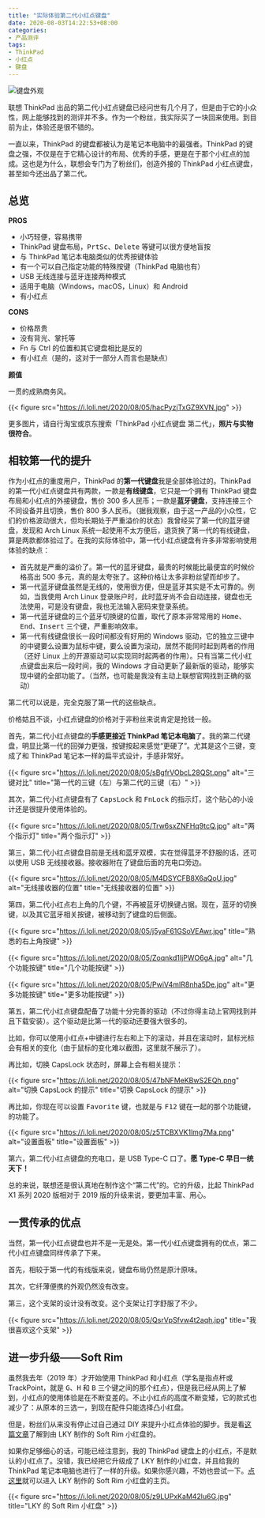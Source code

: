 ```yaml
---
title: "实际体验第二代小红点键盘"
date: 2020-08-03T14:22:53+08:00
categories:
- 产品测评
tags:
- ThinkPad
- 小红点
- 键盘
---
```


![键盘外观](https://i.loli.net/2020/08/05/Tp9XjFWQOEUf7IJ.jpg)

联想 ThinkPad 出品的第二代小红点键盘已经问世有几个月了，但是由于它的小众性，网上能够找到的测评并不多。作为一个粉丝，我实际买了一块回来使用。到目前为止，体验还是很不错的。

<!--more-->

一直以来，ThinkPad 的键盘都被认为是笔记本电脑中的最强者。ThinkPad 的键盘之强，不仅是在于它精心设计的布局、优秀的手感，更是在于那个小红点的加成。这也是为什么，联想会专门为了粉丝们，创造外接的 ThinkPad 小红点键盘，甚至如今还出品了第二代。

## 总览

**PROS**

- 小巧轻便，容易携带
- ThinkPad 键盘布局，<kbd>PrtSc</kbd>、<kbd>Delete</kbd> 等键可以很方便地盲按
- 与 ThinkPad 笔记本电脑类似的优秀按键体验
- 有一个可以自己指定功能的特殊按键（ThinkPad 电脑也有）
- USB 无线连接与蓝牙连接两种模式
- 适用于电脑（Windows，macOS，Linux）和 Android
- 有小红点

**CONS**

- 价格昂贵
- 没有背光、掌托等
- Fn 与 Ctrl 的位置和其它键盘相比是反的
- 有小红点（是的，这对于一部分人而言也是缺点）

**颜值**

一贯的成熟商务风。

{{< figure src="https://i.loli.net/2020/08/05/hacPyzjTxGZ9XVN.jpg" >}}

更多图片，请自行淘宝或京东搜索「ThinkPad 小红点键盘 第二代」，**照片与实物很符合**。

## 相较第一代的提升

作为小红点的重度用户，ThinkPad 的**第一代键盘**我是全部体验过的。ThinkPad 的第一代小红点键盘共有两款，一款是**有线键盘**，它只是一个拥有 ThinkPad 键盘布局和小红点的外接键盘，售价 300 多人民币；一款是**蓝牙键盘**，支持连接三个不同设备并且切换，售价 800 多人民币。（据我观察，由于这一产品的小众性，它们的价格波动很大，但均长期处于严重溢价的状态）我曾经买了第一代的蓝牙键盘，发现和 Arch Linux 系统一起使用不太方便后，退货换了第一代的有线键盘，算是两款都体验过了。在我的实际体验中，第一代小红点键盘有许多非常影响使用体验的缺点：

- 首先就是严重的溢价了。第一代的蓝牙键盘，最贵的时候能比最便宜的时候价格高出 500 多元，真的是太夸张了。这种价格让太多非粉丝望而却步了。
- 第一代蓝牙键盘虽然是无线的，使用很方便，但是蓝牙其实是不太可靠的。例如，当我使用 Arch Linux 登录账户时，此时蓝牙尚不会自动连接，键盘也无法使用，可是没有键盘，我也无法输入密码来登录系统。
- 第一代蓝牙键盘的三个蓝牙切换键的位置，取代了原本非常常用的 <kbd>Home</kbd>、<kbd>End</kbd>、<kbd>Insert</kbd> 三个键，严重影响效率。
- 第一代有线键盘很长一段时间都没有好用的 Windows 驱动，它的独立三键中的中键要么设置为鼠标中键，要么设置为滚动，居然不能同时起到两者的作用（还好 Linux 上的开源驱动可以实现同时起两者的作用）。只有当第二代小红点键盘出来后一段时间，我的 Windows 才自动更新了最新版的驱动，能够实现中键的全部功能了。（当然，也可能是我没有主动上联想官网找到正确的驱动）

第二代可以说是，完全克服了第一代的这些缺点。

价格姑且不谈，小红点键盘的价格对于非粉丝来说肯定是抢钱一般。

首先，第二代小红点键盘的**手感更接近 ThinkPad 笔记本电脑**了。我的第二代键盘，明显比第一代的回弹力更强，按键按起来感觉“更硬了”。尤其是这个三键，变成了和 ThinkPad 笔记本一样的扁平式设计，手感非常好。

{{< figure src="https://i.loli.net/2020/08/05/sBgfrVObcL28QSt.png" alt="三键对比" title="第一代的三键（左）与第二代的三键（右）" >}}

其次，第二代小红点键盘有了 <kbd>CapsLock</kbd> 和 <kbd>FnLock</kbd> 的指示灯，这个贴心的小设计还是很提升使用体验的。

{{< figure src="https://i.loli.net/2020/08/05/Trw6sxZNFHq9tcQ.jpg" alt="两个指示灯" title="两个指示灯" >}}

第三，第二代小红点键盘目前是无线和蓝牙双模，实在觉得蓝牙不舒服的话，还可以使用 USB 无线接收器。接收器附在了键盘后面的充电口旁边。

{{< figure src="https://i.loli.net/2020/08/05/M4DSYCFB8X6aQoU.jpg" alt="无线接收器的位置" title="无线接收器的位置" >}}

第四，第二代小红点右上角的几个键，不再被蓝牙切换键占据。现在，蓝牙的切换键，以及其它蓝牙相关按键，被移动到了键盘的后侧面。

{{< figure src="https://i.loli.net/2020/08/05/j5yaF61GSoVEAwr.jpg" title="熟悉的右上角按键" >}}

{{< figure src="https://i.loli.net/2020/08/05/Zoqnkd1IjPWO6gA.jpg" alt="几个功能按键" title="几个功能按键" >}}

{{< figure src="https://i.loli.net/2020/08/05/PwiV4mIR8nha5De.jpg" alt="更多功能按键" title="更多功能按键" >}}

第五，第二代小红点键盘配备了功能十分完善的驱动（不过你得主动上官网找到并且下载安装）。这个驱动是比第一代的驱动还要强大很多的。

比如，你可以使用小红点+中键进行左右和上下的滚动，并且在滚动时，鼠标光标会有相关的变化（由于鼠标的变化难以截图，这里就不展示了）。

再比如，切换 CapsLock 状态时，屏幕上会有相关提示：

{{< figure src="https://i.loli.net/2020/08/05/47bNFMeKBwS2EQh.png" alt="切换 CapsLock 的提示" title="切换 CapsLock 的提示" >}}

再比如，你现在可以设置 <kbd>Favorite</kbd> 键，也就是与 <kbd>F12</kbd> 键在一起的那个功能键，的功能了。

{{< figure src="https://i.loli.net/2020/08/05/z5TCBXVK1lmg7Ma.png" alt="设置面板" title="设置面板" >}}

第六，第二代小红点键盘的充电口，是 USB Type-C 口了。**愿 Type-C 早日一统天下！**

总的来说，联想还是很认真地在制作这个“第二代”的。它的升级，比起 ThinkPad X1 系列 2020 版相对于 2019 版的升级来说，要更加丰富、用心。

## 一贯传承的优点

当然，第一代小红点键盘也并不是一无是处。第一代小红点键盘拥有的优点，第二代小红点键盘同样传承了下来。

首先，相较于第一代的有线版来说，键盘布局仍然是原汁原味。

其次，它纤薄便携的外观仍然没有改变。

第三，这个支架的设计没有改变。这个支架让打字舒服了不少。

{{< figure src="https://i.loli.net/2020/08/05/QsrVpSfvw4t2aqh.jpg" title="我很喜欢这个支架" >}}

## 进一步升级——Soft Rim

虽然我去年（2019 年）才开始使用 ThinkPad 和小红点（学名是指点杆或 TrackPoint，就是 <kbd>G</kbd>、<kbd>H</kbd> 和 <kbd>B</kbd> 三个键之间的那个红点），但是我已经从网上了解到，小红点的使用体验是在不断变差的。不止小红点的高度不断变矮，它的款式也减少了：从原本的三选一，到现在配件只能选择凸小红盘。

但是，粉丝们从来没有停止过自己通过 DIY 来提升小红点体验的脚步。我是看[这篇文章](https://blog.skk.moe/post/thinkpad-softrim/)了解到由 LKY 制作的 Soft Rim 小红盘的。

如果你足够细心的话，可能已经注意到，我的 ThinkPad 键盘上的小红点，不是默认的小红点了。没错，我已经把它升级成了 LKY 制作的小红盘，并且给我的 ThinkPad 笔记本电脑也进行了一样的升级。如果你感兴趣，不妨也尝试一下。[点这里](https://github.com/mosdeo/Homemade_ThinkPad_soft-rim_pointing-stick)就可以进入 LKY 制作的 Soft Rim 小红盘的主页。

{{< figure src="https://i.loli.net/2020/08/05/z9LUPxKaM42lu6G.jpg" title="LKY 的 Soft Rim 小红盘" >}}